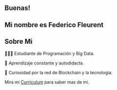 ## Buenas! <img src="https://raw.githubusercontent.com/iampavangandhi/iampavangandhi/master/gifs/Hi.gif" width="15px"></h2>

## Mi nombre es Federico Fleurent 

## Sobre Mi 
👨🏻‍💻 Estudiante de Programación y Big Data.

👀 Aprendizaje constante y autodidacta.

🚀 Curiosidad por la red de Blockchain y la tecnologia.

Mira mi [Curriculum](https://drive.google.com/file/d/1ozNLikMu04p9H79xr0ztbtYg8P7Oyeop/view?usp=sharing) para saber mas de mi.

